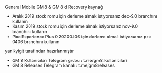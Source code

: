 General Mobile GM 8 & GM 8 d Recovery kaynağı

 * Aralık 2019 stock romu için derleme almak istiyorsanız dec-9.0 branchını kullanın
 * Kasım 2019 stock romu için derleme almak istiyorsanız nov-9.0 branchını kullanın
 * PixelExperience Plus 9 20200406 için derleme almak istiyorsanız pex-0406 branchını kullanın
 
 yanikyigit tarafından hazırlanmıştır.
 
* GM 8 Kullanıcıları Telegram grubu : t.me/gm8_kullanicilari
* GM 8 Releases Telegram kanalı : t.me/gm8releases
